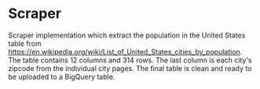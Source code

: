 # Scraper
Scraper implementation which extract the population in the United States table from https://en.wikipedia.org/wiki/List_of_United_States_cities_by_population.
The table contains 12 columns and 314 rows. 
The last column is each city's zipcode from the individual city pages.
The final table is clean and ready to be uploaded to a BigQuery table. 
